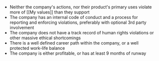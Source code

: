 
* Neither the company's actions, nor their product's primary uses violate more of [[My values]] than they support
* The company has an internal code of conduct and a process for reporting and enforcing violations, preferably with optional 3rd party involvement
* The company does not have a track record of human rights violations or other massive ethical shortcomings
* There is a well defined career path within the company, or a well protected work-life balance
* The company is either profitable, or has at least 9 months of runway
